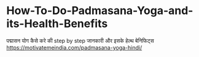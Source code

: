 # How-To-Do-Padmasana-Yoga-and-its-Health-Benefits
पद्मासन योग कैसे करे की step by step जानकारी और इसके हेल्थ बेनिफिट्स https://motivatemeindia.com/padmasana-yoga-hindi/
